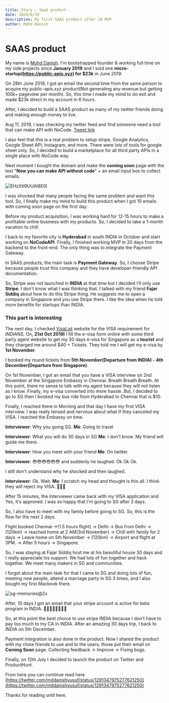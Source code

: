 ```yaml
---
title: Story — SaaS product
date: 2020/8/19
description: My first SAAS product after 10 MVP
author: Mohd Danish
---
```


# SAAS product

My name is [Mohd Danish](https://twitter.com/mddanishyusuf). I'm bootstrapped founder & working full time on my side projects since **January 2019** and I sold one **micro-startup(https://public-apis.xyz) for $23k** in June 2019.

On 28th June 2019, I got an email the second time from the same person to acquire my public-apis.xyz product(Not generating any revenue but getting 100k+ pageview per month). So, this time I made my mind to do exit and made $23k direct in my account in 6 hours.

After, I decided to build a SAAS product as many of my twitter friends doing and making enough money to live.

Aug 11, 2019, I was checking my twitter feed and find someone need a tool that can make API with NoCode. [Tweet link](https://twitter.com/thomasgrush/status/1160226951417782272)

I also feel that this is a real problem to setup stripe, Google Analytics, Google Sheet API, Instagram, and more. There were lots of tools for google sheet only. So, I decided to build a marketplace for all third party APIs in a single place with NoCode way.

Next moment I bought the domain and make the **coming soon** page with the text "**Now you can make API without code**" + an email input box to collect emails.

![EHzXtI9UUAI8E0l](https://user-images.githubusercontent.com/9165019/90629238-a86f4100-e23c-11ea-8871-d43245b0360a.jpeg)

I was shocked that many people facing the same problem and want this tool. So, I finally make my mind to build this product when I got 10 emails with coming soon page on the first day.

Before my product acquisition, I was working hard for 12-15 hours to make a profitable online business with my products. So, I decided to take a 1-month vacation to chill.

I back to my favorite city is **Hyderabad** in south INDIA in October and start working on **NoCodeAPI**. Finally, I finished working MVP in 20 days from the backend to the front-end. The only thing was to integrate the Payment Gateway.

In SAAS products, the main task is **Payment Gateway**. So, I choose Stripe because people trust this company and they have developer-friendly API documentation.

So, Stripe was not launched in **INDIA** at that time but I decided I'll only use **Stripe**. I don't know what I was thinking that. I talked with my friend **Fajar Siddiq** about how to do this Stripe thing. He suggests me to open a company in Singapore and you use Stripe there. I like the idea when he told more benefits for startups than INDIA.

### This part is interesting

The next day, I checked [VisaList](https://vislist.io) website for the VISA requirement for INDIANS. On, **21st Oct 2019I** I fill the e-visa form online with some third party agent website to get my 30 days e-visa for Singapore as a **tourist** and they charged me around $40 + Tickets. They told me I will get my e-visa by **1st November**.

I booked my round tickets from **5th November(Departure from INDIA) - 4th December(Departure from Singapore)**.

On 1st November, I got an email that you have a VISA interview on 2nd November at the Singapore Embassy in Chennai. Breath Breath Breath. At this point, there no sense to talk with my agent because they will not listen as I know. Finally, my e-visa converted into more hassle. But, I decided to go to SG then I booked my bus ride from Hyderabad to Chennai that is $10.

Finally, I reached there in Morning and that day I have my first VISA interview. I was really tensed and nervous about what If they canceled my VISA. I reached the Embassy on time.

**Interviewer**: Why you going SG.
**Me**: Going to travel

**Interviewer**: What you will do 30 days in SG
**Me**: I don't know. My friend will guide me there.

**Interviewer**: How you meet with your friend
**Me**: On twitter.

**Interviewer**: 😳😳😳😳😳😳 and suddenly he laughed. Ok Ok Ok.

I still don't understand why he shocked and then laughed.

**Interviewer**: Ok. Wait.
**Me**: I scratch my head and thought is this all. I think they will reject my VISA. 😤😤😤

After 15 minutes, the Interviewer came back with my VISA application and Yes, it's approved. I was so happy that I'm going to SG after 2 days.

So, I also have to meet with my family before going to SG. So, this is the flow for the next 2 days.

Flight booked Chennai ->(1.5 hours flight) -> Delhi -> Bus from Delhi ->(120km) -> reached home at 2 AM(3rd November) -> Chill with family for 2 days -> Leave home on 5th November -> (120km) -> Airport and flight at 3PM. -> After 5 hours -> Singapore.

So, I was staying at Fajar Siddiq host me at his beautiful house 30 days and I really appreciate his support. We had lots of fun together and hack together. We meet many makers in SG and communities.

I forgot about the main task for that I came to SG and doing lots of fun, meeting new people, attend a marriage party in SG 3 times, and I also bought my first Macbook there.

![sg-memories@2x](https://user-images.githubusercontent.com/9165019/90658581-5e4c8680-e261-11ea-8461-6936386804f2.png)

After, 10 days I got an email that your stripe account is active for beta program in INDIA. 🤣😂🤣😂🤣😂🤣😂

So, at this point the best choice to use stripe INDIA because I don't have to pay too much to my CA in INDIA. After an amazing 30 days trip, I back to INDIA on 5th December.

Payment integration is also done in the product. Now I shared the product with my close friends to use and to the users, those put their email on **Coming Soon** page. Collecting feedback -> Improve -> Fixing bugs.

Finally, on 12th July I decided to launch the product on Twitter and ProductHunt.

From here you can continue read here [https://twitter.com/mddanishyusuf/status/1291347975277621250](https://twitter.com/mddanishyusuf/status/1291347975277621250)

Thanks for reading until here.
